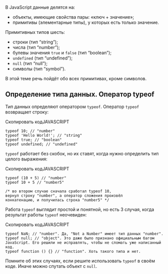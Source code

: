 

В JavaScript данные делятся на:

-   объекты, имеющие свойства пары: «ключ + значение»;
-   примитивы (элементарные типы), у которых есть только значение.

Примитивных типов шесть:

-   строки (тип “string”);
-   числа (тип “number”);
-   булевы значения `true` и `false` (тип “boolean”);
-   `undefined` (тип “undefined”);
-   `null` (тип “null”);
-   символы (тип “symbol”).

В этой теме речь пойдёт обо всех примитивах, кроме символов.

## Определение типа данных. Оператор typeof

Тип данных определяют оператором `typeof`. Оператор `typeof` возвращает строку:

Скопировать кодJAVASCRIPT

```
typeof 10; // "number"
typeof 'Hello World!'; // "string"
typeof true; // "boolean"
typeof undefined; // "undefined" 
```

`typeof` работает без скобок, но их ставят, когда нужно определить тип целого выражения:

Скопировать кодJAVASCRIPT

```
typeof (10 + 5) // "number"
typeof 10 + 5 // "number5"

/* во втором случае сначала сработал typeof 10,
вернул строку "number", а оператор сложения произвёл
конкатенацию, и получилась строка "number5" */ 
```

Работа `typeof` выглядит простой и понятной, но есть 3 случая, когда результат работы `typeof` неочевиден:

Скопировать кодJAVASCRIPT

```
typeof NaN; // "number". Да, "Not a Number" имеет тип данных "number".
typeof null; // "object". Это даже было признано официальным багом JavaScript. Его решили не исправлять, чтобы не сломать уже написанный код.
typeof function () {} // "function". Хоть такого типа и нет. 
```

Помните об этих случаях, если решите использовать `typeof` в своём коде. Иначе можно спутать объект с `null`.